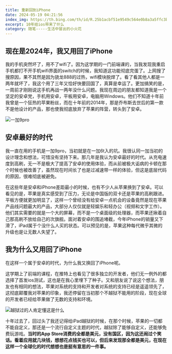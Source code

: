 ```yaml
---
title: 重新回到iPhone
date: 2024-05-19 04:21:56
index_img: https://th.bing.com/th/id/R.25b1acbf51e9549c564e0b8a3a5ffc3b?rik=xymckHwdVPx3bQ&riu=http%3a%2f%2fwww.flashfly.net%2fwp%2fwp-content%2fuploads%2f2017%2f06%2fiphone10year-2.jpg&ehk=CHriQY9ti9Er5crAZefNy%2b%2b4XAYfwaBnvBt63%2fpnySQ%3d&risl=&pid=ImgRaw&r=0
excerpt: 10年给ios带来了什么
category: 随笔-----生活中冒出的小火花
---
```


## 现在是2024年，我又用回了iPhone

我的手机突然坏了，用不了wifi了。因为这学期的一门前端课的，当我发现我重启手机都打不开手机wifi界面的switch的时候，我知道这功能彻底完蛋了。上网搜了搜原因，果不其然是因为骁龙888的过热，wifi模块脱焊了。看了看其他人都是一两年就坏了，我这个用了三年又恰好快要回国了，真算是幸运了。更加搞笑的是，一周前才刚刚说这手机再战一两年没什么问题。我现在周边的朋友都知道我是一个坚定的安卓党，手机用安卓，平板用安卓，电脑用Windows。他们不知道十年前我曾是一个狂热的苹果粉丝，而在十年前的2014年，那是乔布斯去世后的第一款不是他设计的产品，那也使我彻底放弃了苹果的阵营，转头到了安卓。

![一加9pro](https://th.bing.com/th/id/R.8c985a3d2cbbb168db5b6ab6153fb05f?rik=Qm4cAEirkqnqIg&pid=ImgRaw&r=0)

## 安卓最好的时代

我一直在用的手机是一加9pro，当初就是在一加6t入的坑。我很认同一加当初的设计理念和想法，可惜没有坚持下来。那几年是我认为安卓最好的时代。从充电速度到高刷，无一不是极大了提高了安卓的使用体验，而从前被极大诟病的卡顿在那个时候也被改善了，虽然现在时间长了也是过减速带一样的体验，但这是底层代码的原因，很难彻底被避免。

在这些年是安卓和iPhone差距最小的时候，也有不少人从苹果换到了安卓。可以看见的是，苹果是真实感受到了压力，无论是中国版的双卡还是苹果的高刷跟进。平板方便就更加明显了，这样一个曾经没有给安卓一点机会的设备竟然是现在苹果产品线问题最大的产品，大部分人仅仅就是轻娱乐和轻办公（视频和文字工作）。他们其实需要的就是一个大的屏幕，而不是一个桌面级的处理器，而苹果还揪着自己那高刷不放给自己的次旗舰。面对着安卓的围追堵截，今年iPhone的销量又下滑了，iPad属于个没什么人买的状态。可以预见的是，苹果这种每代微乎其微的升级也是让无数人失望了。

## 我为什么又用回了iPhone

在这样一个属于安卓的时代，为什么我又换回了iPhone呢。

这学期上了前端的课程，在推特上也看见了很多独立的开发者，他们无一例外的都选择了首发ios测试，这也是在我心里埋下了种子。又和朋友说了说这个想法，朋友也有相同的想法，苹果对系统的支持和开发者对系统的支持已经是遥遥领先了，这彻底颠覆我对苹果的印象，我还停留在当初那个不越狱不能用的阶段，现在全球的开发者已经给苹果做了无数的支持和环境。

![越狱过的人肯定懂这是什么](https://th.bing.com/th/id/OIP.T4LP_JMFseRH3c842-roFwHaEK?rs=1&pid=ImgDetMain)

十年过去了，回过头了我还记得给iPad越狱的时候，在那个时候，苹果的一切都不能自定义，那还是一个流行自定义主题的时代，越狱除了能够自定义，还能够免费玩游戏。**当时的App Store消费的全都是美元，没有国区，因为这还闹过个笑话。看着应用就几块钱，想想花点钱买也可以，但后来发现那全都是美元，在现在这样一个全球化的时代想想也是挺有意思的一件事。**

